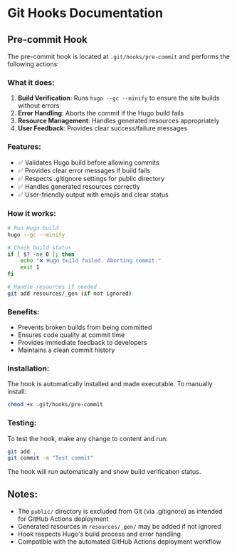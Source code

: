 # Git Hooks Documentation

## Pre-commit Hook

The pre-commit hook is located at `.git/hooks/pre-commit` and performs the following actions:

### What it does:
1. **Build Verification**: Runs `hugo --gc --minify` to ensure the site builds without errors
2. **Error Handling**: Aborts the commit if the Hugo build fails
3. **Resource Management**: Handles generated resources appropriately
4. **User Feedback**: Provides clear success/failure messages

### Features:
- ✅ Validates Hugo build before allowing commits
- ✅ Provides clear error messages if build fails
- ✅ Respects .gitignore settings for public directory
- ✅ Handles generated resources correctly
- ✅ User-friendly output with emojis and clear status

### How it works:
```bash
# Run Hugo build
hugo --gc --minify

# Check build status
if [ $? -ne 0 ]; then
    echo "❌ Hugo build failed. Aborting commit."
    exit 1
fi

# Handle resources if needed
git add resources/_gen (if not ignored)
```

### Benefits:
- Prevents broken builds from being committed
- Ensures code quality at commit time
- Provides immediate feedback to developers
- Maintains a clean commit history

### Installation:
The hook is automatically installed and made executable. To manually install:
```bash
chmod +x .git/hooks/pre-commit
```

### Testing:
To test the hook, make any change to content and run:
```bash
git add .
git commit -m "Test commit"
```

The hook will run automatically and show build verification status.

## Notes:
- The `public/` directory is excluded from Git (via .gitignore) as intended for GitHub Actions deployment
- Generated resources in `resources/_gen/` may be added if not ignored
- Hook respects Hugo's build process and error handling
- Compatible with the automated GitHub Actions deployment workflow